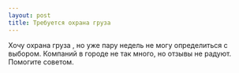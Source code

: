 ```yaml
---
layout: post 
title: Требуется охрана груза  
--- 
```

Хочу охрана груза , но уже пару недель не могу определиться с выбором. Компаний в городе не так много, но отзывы не радуют. Помогите советом.